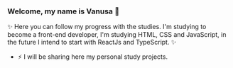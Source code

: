 ### Welcome, my name is Vanusa 👋

✨ Here you can follow my progress with the studies. I'm studying to become a front-end developer, I'm studying HTML, CSS and JavaScript, in the future I intend to start with ReactJs and TypeScript. ✨

- ⚡ I will be sharing here my personal study projects.
